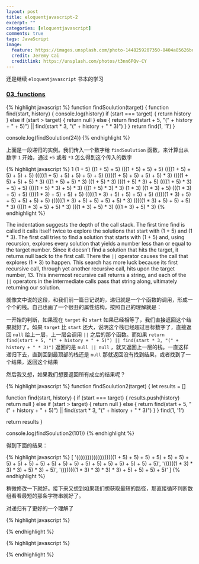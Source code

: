 ```yaml
---
layout: post
title: eloquentjavascript-2
excerpt: ""
categories: [eloquentjavascript]
comments: true
tags: JavaScript
image:
  feature: https://images.unsplash.com/photo-1448259207350-8404a85626bd?dpr=2&auto=compress,format&fit=crop&w=767&h=513&q=80&cs=tinysrgb&crop=
  credit: Jeremy Cai
  creditlink: https://unsplash.com/photos/t3nn6PQv-CY
---
```


还是继续 `eloquentjavascript` 书本的学习

### [03_functions](http://eloquentjavascript.net/03_functions.html)

{% highlight javascript %}
function findSoulution(target) {
  function find(start, history) {
    console.log(history)
    if (start === target) {
      return history
    } else if (start > target) {
      return null
    } else {
      return find(start + 5, "(" + history + " + 5)") ||
        find(start * 3, "(" + history + " * 3)")
    }
  }
  return find(1, '1')
}

console.log(findSoulution(24))
{% endhighlight %}

上面是一段递归的实例。我们传入一个数字给 `findSoulution` 函数，来计算出从数字 `1` 开始，通过 `+5` 或者 `*3` 怎么得到这个传入的数字

{% highlight javascript %}
1
(1 + 5)
((1 + 5) + 5)
(((1 + 5) + 5) + 5)
((((1 + 5) + 5) + 5) + 5)
(((((1 + 5) + 5) + 5) + 5) + 5)
(((((1 + 5) + 5) + 5) + 5) * 3)
((((1 + 5) + 5) + 5) * 3)
(((1 + 5) + 5) * 3)
((1 + 5) * 3)
(((1 + 5) * 3) + 5)
((((1 + 5) * 3) + 5) + 5)
((((1 + 5) * 3) + 5) * 3)
(((1 + 5) * 3) * 3)
(1 * 3)
((1 * 3) + 5)
(((1 * 3) + 5) + 5)
((((1 * 3) + 5) + 5) + 5)
(((((1 * 3) + 5) + 5) + 5) + 5)
((((((1 * 3) + 5) + 5) + 5) + 5) + 5)
((((((1 * 3) + 5) + 5) + 5) + 5) * 3)
(((((1 * 3) + 5) + 5) + 5) * 3)
((((1 * 3) + 5) + 5) * 3)
(((1 * 3) + 5) * 3)
(((1 * 3) + 5) * 3) 
{% endhighlight %}

The indentation suggests the depth of the call stack. The first time find is called it calls itself twice to explore the solutions that start with (1 + 5) and (1 * 3). The first call tries to find a solution that starts with (1 + 5) and, using recursion, explores every solution that yields a number less than or equal to the target number. Since it doesn’t find a solution that hits the target, it returns null back to the first call. There the `||` operator causes the call that explores (1 * 3) to happen. This search has more luck because its first recursive call, through yet another recursive call, hits upon the target number, 13. This innermost recursive call returns a string, and each of the `||` operators in the intermediate calls pass that string along, ultimately returning our solution.

就像文中说的这段，和我们前一篇日记说的，递归就是一个个函数的调用，形成一个个的栈。自己也画了一个很丑的属性结构，按照自己的理解就是：

一开始的判断，如果现在 `target` 和 `start` 如果已经相等了，我们直接返回这个结果就好了。如果 `target` 比 `start` 还大，说明这个栈已经超过目标数字了，直接返回 `null` 给上一层，上一层会调用 `||` 之后的那个函数。而如果 `return find(start + 5, "(" + history + " + 5)") || find(start * 3, "(" + history + " * 3)")` 返回的是 `null || null` ，就又返回上一层的栈。一直这样递归下去，直到回到最顶部的栈还是 `null` 那就返回没有找到结果，或者找到了一个结果，返回这个结果

然后我又想，如果我们想要返回所有成立的结果呢？

{% highlight javascript %}
function findSoulution2(target) {
  let results = []

  function find(start, history) {
    if (start === target) {
      results.push(history)
      return null
    } else if (start > target) {
      return null
    } else {
      return find(start + 5, "(" + history + " + 5)") ||
        find(start * 3, "(" + history + " * 3)")
    }
  }
  find(1, '1')

  return results
}

console.log(findSoulution2(101))
{% endhighlight %}

得到下面的结果：

{% highlight javascript %}
[ '((((((((((((((((((((1 + 5) + 5) + 5) + 5) + 5) + 5) + 5) + 5) + 5) + 5) + 5) + 5) + 5) + 5) + 5) + 5) + 5) + 5) + 5) + 5)',
  '((((((1 * 3) * 3) * 3) + 5) * 3) + 5)',
  '((((((((1 * 3) * 3) * 3) * 3) + 5) + 5) + 5) + 5)' ]
{% endhighlight %}

稍微修改一下就好。接下来又想到如果我们想获取最短的路径，那直接循环判断数组看看最短的那条字符串就好了。

对递归有了更好的一个理解了

{% highlight javascript %}

{% endhighlight %}

{% highlight javascript %}

{% endhighlight %}
